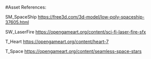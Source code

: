 #Asset References:

SM_SpaceShip
https://free3d.com/3d-model/low-poly-spaceship-37605.html

SW_LaserFire
https://opengameart.org/content/sci-fi-laser-fire-sfx

T_Heart
https://opengameart.org/content/heart-7

T_Space
https://opengameart.org/content/seamless-space-stars
